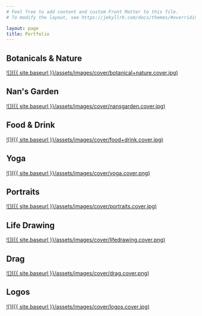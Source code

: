 ```yaml
---
# Feel free to add content and custom Front Matter to this file.
# To modify the layout, see https://jekyllrb.com/docs/themes/#overriding-theme-defaults

layout: page
title: Portfolio
---
```


## Botanicals & Nature
[![]({{ site.baseurl }}/assets/images/cover/botanical+nature.cover.jpg)](/botanicals+nature/)

## Nan's Garden
[![]({{ site.baseurl }}/assets/images/cover/nansgarden.cover.jpg)](/nansgarden/)

## Food & Drink
[![]({{ site.baseurl }}/assets/images/cover/food+drink.cover.jpg)](/food+drink/)

## Yoga
[![]({{ site.baseurl }}/assets/images/cover/yoga.cover.png)](/yoga/)

## Portraits
[![]({{ site.baseurl }}/assets/images/cover/portraits.cover.jpg)](/portraits/)

## Life Drawing
[![]({{ site.baseurl }}/assets/images/cover/lifedrawing.cover.png)](/lifedrawing/)

## Drag
[![]({{ site.baseurl }}/assets/images/cover/drag.cover.png)](/drag/)

## Logos
[![]({{ site.baseurl }}/assets/images/cover/logos.cover.jpg)](/logos/)

